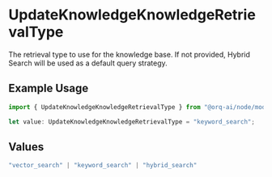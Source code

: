 # UpdateKnowledgeKnowledgeRetrievalType

The retrieval type to use for the knowledge base. If not provided, Hybrid Search will be used as a default query strategy.

## Example Usage

```typescript
import { UpdateKnowledgeKnowledgeRetrievalType } from "@orq-ai/node/models/operations";

let value: UpdateKnowledgeKnowledgeRetrievalType = "keyword_search";
```

## Values

```typescript
"vector_search" | "keyword_search" | "hybrid_search"
```